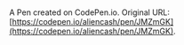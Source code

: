 # 

A Pen created on CodePen.io. Original URL: [https://codepen.io/aliencash/pen/JMZmGK](https://codepen.io/aliencash/pen/JMZmGK).


